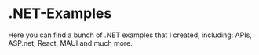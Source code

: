 # .NET-Examples
Here you can find a bunch of .NET examples that I created, including: APIs, ASP.net, React, MAUI and much more.
